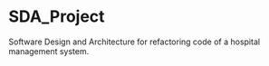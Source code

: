 # SDA_Project
Software Design and Architecture for refactoring code of a hospital management system.

